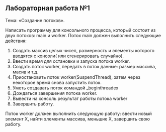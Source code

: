 Лабораторная работа №1
---
Тема: «Создание потоков».

Написать программу для консольного процесса, который состоит из двух потоков: main и worker.
Поток main должен выполнить следующие действия:

1. Создать массив целых чисел, размерность и элементы которого вводятся с консоли( или сгенерировать 
случайно).
2. Ввести время для остановки и запуска потока worker.
3. Создать поток worker, передать в поток данные: размер маcсива, масив и т.д.
4. Приостановить поток worker(SuspendThread), затем через некоторое время снова запустить поток.
5. Уметь создавать поток командой _beginthreadex
6. Дождаться завершения потока worker.
7. Вывести на консоль результат работы потока worker
8. Завершить работу.

Поток worker должен выполнить следующую работу: ввести новый элемент Х, найти элементы массива, меньшие Х, завершить свою работу.

